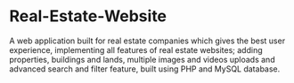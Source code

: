 # Real-Estate-Website
A web application built for real estate companies which gives the best user experience, implementing all features of real estate websites; adding properties, buildings and lands, multiple images and videos uploads and advanced search and filter feature, built using PHP and MySQL database.
